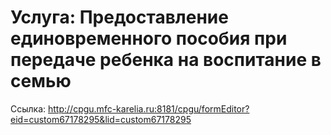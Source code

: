 # Услуга: Предоставление единовременного пособия при передаче ребенка на воспитание в семью

Ссылка: <http://cpgu.mfc-karelia.ru:8181/cpgu/formEditor?eid=custom67178295&lid=custom67178295>

